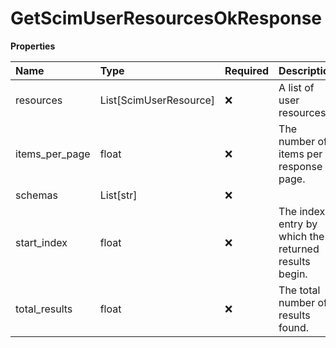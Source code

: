 # GetScimUserResourcesOkResponse

**Properties**

| Name           | Type                   | Required | Description                                          |
| :------------- | :--------------------- | :------- | :--------------------------------------------------- |
| resources      | List[ScimUserResource] | ❌       | A list of user resources.                            |
| items_per_page | float                  | ❌       | The number of items per response page.               |
| schemas        | List[str]              | ❌       |                                                      |
| start_index    | float                  | ❌       | The index entry by which the returned results begin. |
| total_results  | float                  | ❌       | The total number of results found.                   |
